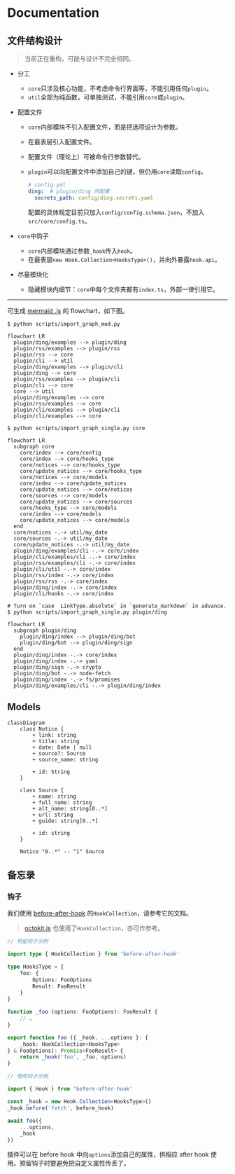 # Documentation

## 文件结构设计

> 当前正在重构，可能与设计不完全相同。

- 分工
  - `core`只涉及核心功能，不考虑命令行界面等，不能引用任何`plugin`。
  - `util`全部为纯函数，可单独测试，不能引用`core`或`plugin`。
  
- 配置文件
  - `core`内部模块不引入配置文件，而是把选项设计为参数。
  
  - 在最表层引入配置文件。
  
  - 配置文件（理论上）可被命令行参数替代。
  
  - `plugin`可以向配置文件中添加自己的键，但仍用`core`读取`config`。
  
    ```yaml
    # config.yml
    ding:  # plugin/ding 的配置
      secrets_path: config/ding.secrets.yaml
    ```
  
    配置的具体规定目前只加入`config/config.schema.json`，不加入`src/core/config.ts`。
  
- `core`中钩子
  - `core`内部模块通过参数`_hook`传入`hook`。
  - 在最表层`new Hook.Collection<HooksType>()`，并向外暴露`hook.api`。
  
- 尽量模块化
  - 隐藏模块内细节：`core`中每个文件夹都有`index.ts`，外部一律引用它。

---

可生成 [mermaid .js](https://mermaid-js.github.io/mermaid/#/) 的 flowchart，如下图。

```shell
$ python scripts/import_graph_mod.py
```

```mermaid
flowchart LR
  plugin/ding/examples --> plugin/ding
  plugin/rss/examples --> plugin/rss
  plugin/rss --> core
  plugin/cli --> util
  plugin/ding/examples --> plugin/cli
  plugin/ding --> core
  plugin/rss/examples --> plugin/cli
  plugin/cli --> core
  core --> util
  plugin/ding/examples --> core
  plugin/rss/examples --> core
  plugin/cli/examples --> plugin/cli
  plugin/cli/examples --> core
```

```shell
$ python scripts/import_graph_single.py core
```

```mermaid
flowchart LR
  subgraph core
    core/index --> core/config
    core/index --> core/hooks_type
    core/notices --> core/hooks_type
    core/update_notices --> core/hooks_type
    core/notices --> core/models
    core/index --> core/update_notices
    core/update_notices --> core/notices
    core/sources --> core/models
    core/update_notices --> core/sources
    core/hooks_type --> core/models
    core/index --> core/models
    core/update_notices --> core/models
  end
  core/notices -.-> util/my_date
  core/sources -.-> util/my_date
  core/update_notices -.-> util/my_date
  plugin/ding/examples/cli -.-> core/index
  plugin/cli/examples/cli -.-> core/index
  plugin/rss/examples/cli -.-> core/index
  plugin/cli/util -.-> core/index
  plugin/rss/index -.-> core/index
  plugin/rss/rss -.-> core/index
  plugin/ding/index -.-> core/index
  plugin/cli/hooks -.-> core/index
```

```shell
# Turn on `case  LinkType.absolute` in `generate_markdown` in advance.
$ python scripts/import_graph_single.py plugin/ding
```

```mermaid
flowchart LR
  subgraph plugin/ding
    plugin/ding/index --> plugin/ding/bot
    plugin/ding/bot --> plugin/ding/sign
  end
  plugin/ding/index -.-> core/index
  plugin/ding/index -.-> yaml
  plugin/ding/sign -.-> crypto
  plugin/ding/bot -.-> node-fetch
  plugin/ding/index -.-> fs/promises
  plugin/ding/examples/cli -.-> plugin/ding/index
```

## Models

```mermaid
classDiagram
    class Notice {
        + link: string
        + title: string
        + date: Date | null
        + source?: Source
        + source_name: string

        + id: String
    }

    class Source {
        + name: string
        + full_name: string
        + alt_name: string[0..*]
        + url: string
        + guide: string[0..*]

        + id: string
    }

    Notice "0..*" -- "1" Source
```

## 备忘录

### 钩子

我们使用 [before-after-hook](https://www.npmjs.com/package/before-after-hook) 的`HookCollection`，请参考它的文档。

> [octokit.js](https://github.com/octokit/request.js) 也使用了`HookCollection`，亦可作参考。

```typescript
// 预留钩子示例

import type { HookCollection } from 'before-after-hook'

type HooksType = {
    foo: {
        Options: FooOptions
        Result: FooResult
    }
}

function _foo (options: FooOptions): FooResult {
    // …
}

export function foo ({ _hook, ...options }: {
    _hook: HookCollection<HooksType>
} & FooOptions): Promise<FooResult> {
    return _hook('foo', _foo, options)
}
```

```typescript
// 使用钩子示例

import { Hook } from 'before-after-hook'

const _hook = new Hook.Collection<HooksType>()
_hook.before('fetch', before_hook)

await foo({
    ...options,
    _hook
})
```

插件可以在 before hook 中向`options`添加自己的属性，供相应 after hook 使用。预留钩子时要避免把自定义属性传丢了。
